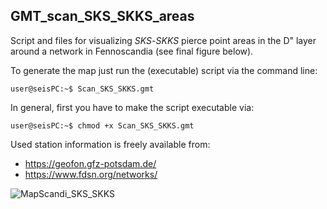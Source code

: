 ## GMT_scan_SKS_SKKS_areas

Script and files for visualizing _SKS_-_SKKS_ pierce point areas in the D" layer around a network in Fennoscandia (see final figure below).

To generate the map just run the (executable) script via the command line:

```console
user@seisPC:~$ Scan_SKS_SKKS.gmt
```
In general, first you have to make the script executable via:
```console
user@seisPC:~$ chmod +x Scan_SKS_SKKS.gmt
```

Used station information is freely available from:
- https://geofon.gfz-potsdam.de/ 
- https://www.fdsn.org/networks/ 

![MapScandi_SKS_SKKS](https://user-images.githubusercontent.com/23025878/57453757-7b756580-7267-11e9-8618-c0f51034ef4b.png)
